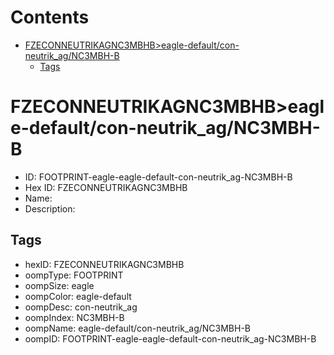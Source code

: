 



Contents
========

* [FZECONNEUTRIKAGNC3MBHB>eagle-default/con-neutrik_ag/NC3MBH-B](#fzeconneutrikagnc3mbhbeagle-defaultcon-neutrik_agnc3mbh-b)
	* [Tags](#tags)

# FZECONNEUTRIKAGNC3MBHB>eagle-default/con-neutrik_ag/NC3MBH-B

- ID: FOOTPRINT-eagle-eagle-default-con-neutrik_ag-NC3MBH-B
- Hex ID: FZECONNEUTRIKAGNC3MBHB
- Name: 
- Description: 

## Tags

- hexID: FZECONNEUTRIKAGNC3MBHB
- oompType: FOOTPRINT
- oompSize: eagle
- oompColor: eagle-default
- oompDesc: con-neutrik_ag
- oompIndex: NC3MBH-B
- oompName: eagle-default/con-neutrik_ag/NC3MBH-B
- oompID: FOOTPRINT-eagle-eagle-default-con-neutrik_ag-NC3MBH-B
